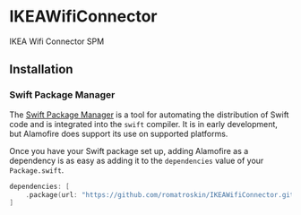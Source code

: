 # IKEAWifiConnector
IKEA Wifi Connector SPM

## Installation

### Swift Package Manager

The [Swift Package Manager](https://swift.org/package-manager/) is a tool for automating the distribution of Swift code and is integrated into the `swift` compiler. It is in early development, but Alamofire does support its use on supported platforms.

Once you have your Swift package set up, adding Alamofire as a dependency is as easy as adding it to the `dependencies` value of your `Package.swift`.

```swift
dependencies: [
    .package(url: "https://github.com/romatroskin/IKEAWifiConnector.git", .upToNextMajor(from: "0.0.1"))
]
```
